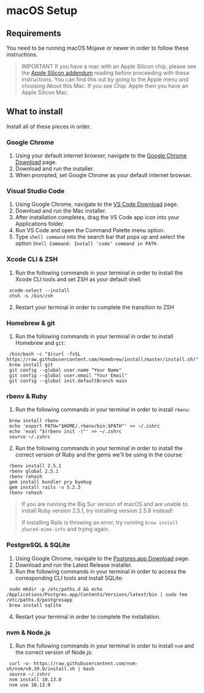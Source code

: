# macOS Setup

## Requirements

You need to be running macOS Mojave or newer in order to follow these
instructions.

> IMPORTANT If you have a mac with an Apple Silicon chip, please see the [Apple
> Silicon addendum] reading before proceeding with these instructions. You can
> find this out by going to the Apple menu and choosing About this Mac.  If you
> see Chip: Apple then you have an Apple Silicon Mac.

[Apple Silicon addendum]:apple-silicon-addendum.md

## What to install

Install all of these pieces in order.

### Google Chrome

1. Using your default internet browser, navigate to the [Google Chrome Download]
   page.
2. Download and run the installer.
3. When prompted, set Google Chrome as your default internet browser.

[Google Chrome Download]:https://www.google.com/chrome/

### Visual Studio Code

1. Using Google Chrome, navigate to the [VS Code Download] page.
2. Download and run the Mac installer.
3. After installation completes, drag the VS Code app icon into your
   Applications folder.
4. Run VS Code and open the Command Palette menu option.
5. Type `shell command` into the search bar that pops up and select the option
   `Shell Command: Install 'code' command in PATH`.

[VS Code Download]:https://code.visualstudio.com/Download

### Xcode CLI & ZSH

1. Run the following commands in your terminal in order to install the Xcode CLI
   tools and set ZSH as your default shell

  ```shell
   xcode-select --install
   chsh -s /bin/zsh
  ```

2. Restart your terminal in order to complete the transition to ZSH

### Homebrew & git

1. Run the following commands in your terminal in order to install Homebrew and
   `git`:

  ```shell
   /bin/bash -c "$(curl -fsSL https://raw.githubusercontent.com/Homebrew/install/master/install.sh)"
   brew install git
   git config --global user.name "Your Name" 
   git config --global user.email "Your Email"
   git config --global init.defaultBranch main
  ```

### rbenv & Ruby

1. Run the following commands in your terminal in order to install `rbenv`:

  ```shell
   brew install rbenv
   echo 'export PATH="$HOME/.rbenv/bin:$PATH"' >> ~/.zshrc
   echo 'eval "$(rbenv init -)"' >> ~/.zshrc
   source ~/.zshrc
  ```

2. Run the following commands in your terminal in order to install the correct
   version of Ruby and the gems we'll be using in the course:

  ```shell
   rbenv install 2.5.1
   rbenv global 2.5.1
   rbenv rehash
   gem install bundler pry byebug
   gem install rails -v 5.2.3
   rbenv rehash
  ```

> If you are running the Big Sur version of macOS and are unable to install Ruby
> version 2.5.1, try installing version 2.5.8 instead!
>
> If installing Rails is throwing an error, try running `brew install
> shared-mime-info` and trying again.

### PostgreSQL & SQLite

1. Using Google Chrome, navigate to the [Postgres.app Download] page.
2. Download and run the Latest Release installer.
3. Run the following commands in your terminal in order to access the
   corresponding CLI tools and install SQLite:

  ```shell
   sudo mkdir -p /etc/paths.d && echo /Applications/Postgres.app/Contents/Versions/latest/bin | sudo tee /etc/paths.d/postgresapp
   brew install sqlite
  ```

4. Restart your terminal in order to complete the installation.

[Postgres.app Download]: https://postgresapp.com/downloads.html

### nvm & Node.js

1. Run the following commands in your terminal in order to install `nvm` and the
   correct version of Node.js:

  ```shell
   curl -o- https://raw.githubusercontent.com/nvm-sh/nvm/v0.39.0/install.sh | bash
   source ~/.zshrc
   nvm install 10.13.0
   nvm use 10.13.0
  ```
